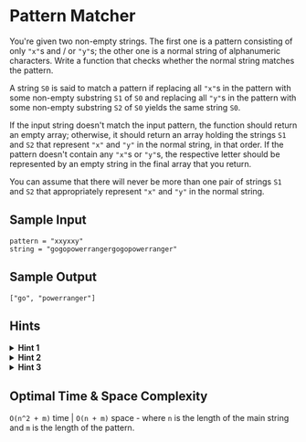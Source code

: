 # Pattern Matcher

You're given two non-empty strings. The first one is a pattern consisting of only `"x"`s and / or `"y"`s; the other one is a normal string of alphanumeric characters. Write a function that checks whether the normal string matches the pattern.

A string `S0` is said to match a pattern if replacing all `"x"`s in the pattern with some non-empty substring `S1` of `S0` and replacing all `"y"`s in the pattern with some non-empty substring `S2` of `S0` yields the same string `S0`.

If the input string doesn't match the input pattern, the function should return an empty array; otherwise, it should return an array holding the strings `S1` and `S2` that represent `"x"` and `"y"` in the normal string, in that order. If the pattern doesn't contain any `"x"`s or `"y"`s, the respective letter should be represented by an empty string in the final array that you return.

You can assume that there will never be more than one pair of strings `S1` and `S2` that appropriately represent `"x"` and `"y"` in the normal string.

## Sample Input

```plaintext
pattern = "xxyxxy"
string = "gogopowerrangergogopowerranger"
```

## Sample Output

```plaintext
["go", "powerranger"]
```

## Hints

<details>
<summary><b>Hint 1</b></summary>

Start by checking if the pattern starts with an "x". If it doesn't, consider generating a new pattern that swaps all "x"s for "y"s and vice versa; this might greatly simplify the rest of your algorithm. Make sure to keep track of whether or not you do this swap, as your final answer will be affected by it.

</details>

<details>
<summary><b>Hint 2</b></summary>

Use a hash table to store the number of "x"s and "y"s that appear in the pattern, and keep track of the position of the first "y". Knowing how many "x"s and "y"s appear in the pattern, paired with the length of the main string which you have access to, will allow you to quickly test out various possible lengths for "x" and "y". Knowing where the first "y" appears in the pattern will allow you to actually generate potential substrings.

</details>

<details>
<summary><b>Hint 3</b></summary>

Traverse the main string and try different combinations of substrings that could represent "x" and "y". For each potential combination, map the new pattern mentioned in Hint #1 and see if it matches the main string.

</details>

## Optimal Time & Space Complexity

`O(n^2 + m)` time | `O(n + m)` space - where `n` is the length of the main string and `m` is the length of the pattern.
